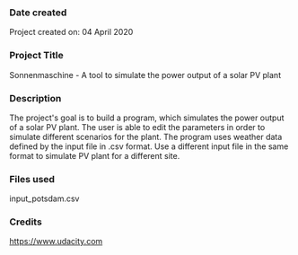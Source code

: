 ### Date created
Project created on: 04 April 2020

### Project Title
Sonnenmaschine - A tool to simulate the power output of a solar PV plant

### Description
The project's goal is to build a program, which simulates the power output of a solar PV plant.
The user is able to edit the parameters in order to simulate different scenarios for the plant. The program uses weather data defined by the input file in .csv format. Use a different input file in the same format to simulate PV plant for a different site.

### Files used
input_potsdam.csv

### Credits
https://www.udacity.com
